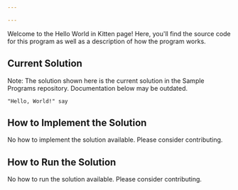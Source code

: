 ```yaml
---

---
```


Welcome to the Hello World in Kitten page! Here, you'll find the source code for this program as well as a description of how the program works.

## Current Solution

Note: The solution shown here is the current solution in the Sample Programs repository. Documentation below may be outdated.

```Kitten
"Hello, World!" say

```

## How to Implement the Solution

No how to implement the solution available. Please consider contributing.

## How to Run the Solution

No how to run the solution available. Please consider contributing.